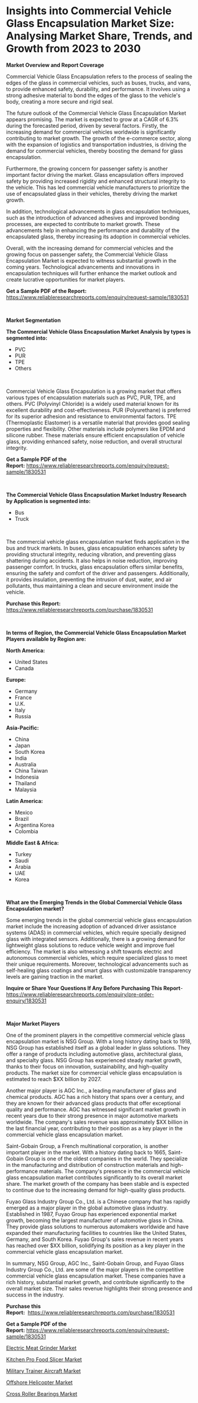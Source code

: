 <p><h1>Insights into Commercial Vehicle Glass Encapsulation Market Size: Analysing Market Share, Trends, and Growth from 2023 to 2030</h1></p><p><strong>Market Overview and Report Coverage</strong></p>
<p><p>Commercial Vehicle Glass Encapsulation refers to the process of sealing the edges of the glass in commercial vehicles, such as buses, trucks, and vans, to provide enhanced safety, durability, and performance. It involves using a strong adhesive material to bond the edges of the glass to the vehicle's body, creating a more secure and rigid seal.</p><p>The future outlook of the Commercial Vehicle Glass Encapsulation Market appears promising. The market is expected to grow at a CAGR of 6.3% during the forecasted period, driven by several factors. Firstly, the increasing demand for commercial vehicles worldwide is significantly contributing to market growth. The growth of the e-commerce sector, along with the expansion of logistics and transportation industries, is driving the demand for commercial vehicles, thereby boosting the demand for glass encapsulation.</p><p>Furthermore, the growing concern for passenger safety is another important factor driving the market. Glass encapsulation offers improved safety by providing increased rigidity and enhanced structural integrity to the vehicle. This has led commercial vehicle manufacturers to prioritize the use of encapsulated glass in their vehicles, thereby driving the market growth.</p><p>In addition, technological advancements in glass encapsulation techniques, such as the introduction of advanced adhesives and improved bonding processes, are expected to contribute to market growth. These advancements help in enhancing the performance and durability of the encapsulated glass, thereby increasing its adoption in commercial vehicles.</p><p>Overall, with the increasing demand for commercial vehicles and the growing focus on passenger safety, the Commercial Vehicle Glass Encapsulation Market is expected to witness substantial growth in the coming years. Technological advancements and innovations in encapsulation techniques will further enhance the market outlook and create lucrative opportunities for market players.</p></p>
<p><strong>Get a Sample PDF of the Report:</strong> <a href="https://www.reliableresearchreports.com/enquiry/request-sample/1830531">https://www.reliableresearchreports.com/enquiry/request-sample/1830531</a></p>
<p>&nbsp;</p>
<p><strong>Market Segmentation</strong></p>
<p><strong>The Commercial Vehicle Glass Encapsulation Market Analysis by types is segmented into:</strong></p>
<p><ul><li>PVC</li><li>PUR</li><li>TPE</li><li>Others</li></ul></p>
<p>&nbsp;</p>
<p><p>Commercial Vehicle Glass Encapsulation is a growing market that offers various types of encapsulation materials such as PVC, PUR, TPE, and others. PVC (Polyvinyl Chloride) is a widely used material known for its excellent durability and cost-effectiveness. PUR (Polyurethane) is preferred for its superior adhesion and resistance to environmental factors. TPE (Thermoplastic Elastomer) is a versatile material that provides good sealing properties and flexibility. Other materials include polymers like EPDM and silicone rubber. These materials ensure efficient encapsulation of vehicle glass, providing enhanced safety, noise reduction, and overall structural integrity.</p></p>
<p><strong>Get a Sample PDF of the Report:</strong>&nbsp;<a href="https://www.reliableresearchreports.com/enquiry/request-sample/1830531">https://www.reliableresearchreports.com/enquiry/request-sample/1830531</a></p>
<p>&nbsp;</p>
<p><strong>The Commercial Vehicle Glass Encapsulation Market Industry Research by Application is segmented into:</strong></p>
<p><ul><li>Bus</li><li>Truck</li></ul></p>
<p>&nbsp;</p>
<p><p>The commercial vehicle glass encapsulation market finds application in the bus and truck markets. In buses, glass encapsulation enhances safety by providing structural integrity, reducing vibration, and preventing glass shattering during accidents. It also helps in noise reduction, improving passenger comfort. In trucks, glass encapsulation offers similar benefits, ensuring the safety and comfort of the driver and passengers. Additionally, it provides insulation, preventing the intrusion of dust, water, and air pollutants, thus maintaining a clean and secure environment inside the vehicle.</p></p>
<p><strong>Purchase this Report:</strong>&nbsp; <a href="https://www.reliableresearchreports.com/purchase/1830531">https://www.reliableresearchreports.com/purchase/1830531</a></p>
<p>&nbsp;</p>
<p><strong>In terms of Region, the Commercial Vehicle Glass Encapsulation Market Players available by Region are:</strong></p>
<p>
    <p> <strong> North America: </strong>
        <ul>
            <li>United States</li>
            <li>Canada</li>
        </ul>
        </p> 
    <p> <strong> Europe: </strong>
        <ul>
            <li>Germany</li>
            <li>France</li>
            <li>U.K.</li>
            <li>Italy</li>
            <li>Russia</li>
        </ul>
        </p> 
    <p> <strong> Asia-Pacific: </strong>
        <ul>
            <li>China</li>
            <li>Japan</li>
            <li>South Korea</li>
            <li>India</li>
            <li>Australia</li>
            <li>China Taiwan</li>
            <li>Indonesia</li>
            <li>Thailand</li>
            <li>Malaysia</li>
        </ul>
        </p> 
    <p> <strong> Latin America: </strong>
        <ul>
            <li>Mexico</li>
            <li>Brazil</li>
            <li>Argentina Korea</li>
            <li>Colombia</li>
        </ul>
        </p> 
    <p> <strong> Middle East & Africa: </strong>
        <ul>
            <li>Turkey</li>
            <li>Saudi</li>
            <li>Arabia</li>
            <li>UAE</li>
            <li>Korea</li>
        </ul>
    </p>
    </p>
<p>&nbsp;</p>
<p><strong>What are the Emerging Trends in the Global Commercial Vehicle Glass Encapsulation market?</strong></p>
<p><p>Some emerging trends in the global commercial vehicle glass encapsulation market include the increasing adoption of advanced driver assistance systems (ADAS) in commercial vehicles, which require specially designed glass with integrated sensors. Additionally, there is a growing demand for lightweight glass solutions to reduce vehicle weight and improve fuel efficiency. The market is also witnessing a shift towards electric and autonomous commercial vehicles, which require specialized glass to meet their unique requirements. Moreover, technological advancements such as self-healing glass coatings and smart glass with customizable transparency levels are gaining traction in the market.</p></p>
<p><strong>Inquire or Share Your Questions If Any Before Purchasing This Report</strong>- <a href="https://www.reliableresearchreports.com/enquiry/pre-order-enquiry/1830531">https://www.reliableresearchreports.com/enquiry/pre-order-enquiry/1830531</a></p>
<p>&nbsp;</p>
<p><strong>Major Market Players</strong></p>
<p><p>One of the prominent players in the competitive commercial vehicle glass encapsulation market is NSG Group. With a long history dating back to 1918, NSG Group has established itself as a global leader in glass solutions. They offer a range of products including automotive glass, architectural glass, and specialty glass. NSG Group has experienced steady market growth, thanks to their focus on innovation, sustainability, and high-quality products. The market size for commercial vehicle glass encapsulation is estimated to reach $XX billion by 2027.</p><p>Another major player is AGC Inc., a leading manufacturer of glass and chemical products. AGC has a rich history that spans over a century, and they are known for their advanced glass products that offer exceptional quality and performance. AGC has witnessed significant market growth in recent years due to their strong presence in major automotive markets worldwide. The company's sales revenue was approximately $XX billion in the last financial year, contributing to their position as a key player in the commercial vehicle glass encapsulation market.</p><p>Saint-Gobain Group, a French multinational corporation, is another important player in the market. With a history dating back to 1665, Saint-Gobain Group is one of the oldest companies in the world. They specialize in the manufacturing and distribution of construction materials and high-performance materials. The company's presence in the commercial vehicle glass encapsulation market contributes significantly to its overall market share. The market growth of the company has been stable and is expected to continue due to the increasing demand for high-quality glass products.</p><p>Fuyao Glass Industry Group Co., Ltd. is a Chinese company that has rapidly emerged as a major player in the global automotive glass industry. Established in 1987, Fuyao Group has experienced exponential market growth, becoming the largest manufacturer of automotive glass in China. They provide glass solutions to numerous automakers worldwide and have expanded their manufacturing facilities to countries like the United States, Germany, and South Korea. Fuyao Group's sales revenue in recent years has reached over $XX billion, solidifying its position as a key player in the commercial vehicle glass encapsulation market.</p><p>In summary, NSG Group, AGC Inc., Saint-Gobain Group, and Fuyao Glass Industry Group Co., Ltd. are some of the major players in the competitive commercial vehicle glass encapsulation market. These companies have a rich history, substantial market growth, and contribute significantly to the overall market size. Their sales revenue highlights their strong presence and success in the industry.</p></p>
<p><strong>Purchase this Report:</strong>&nbsp;&nbsp;<a href="https://www.reliableresearchreports.com/purchase/1830531">https://www.reliableresearchreports.com/purchase/1830531</a></p>
<p></p>
<p><strong>Get a Sample PDF of the Report:</strong>&nbsp;<a href="https://www.reliableresearchreports.com/enquiry/request-sample/1830531">https://www.reliableresearchreports.com/enquiry/request-sample/1830531</a></p>
<p><p><a href="https://medium.com/@queenlittle95/electric-meat-grinder-market-size-reveals-the-best-marketing-channels-in-global-industry-0ca8b28fea7a">Electric Meat Grinder Market</a></p><p><a href="https://medium.com/@pauladams6h/kitchen-pro-food-slicer-market-trends-forecast-and-competitive-analysis-to-2030-a21bea1902d7">Kitchen Pro Food Slicer Market</a></p><p><a href="https://www.linkedin.com/pulse/military-trainer-aircraft-market-insights-players-forecast-avdye/">Military Trainer Aircraft Market</a></p><p><a href="https://www.linkedin.com/pulse/offshore-helicopter-market-size-share-amp-trends-analysis-qmzge/">Offshore Helicopter Market</a></p><p><a href="https://www.linkedin.com/pulse/cross-roller-bearings-market-share-amp-new-trends-analysis-report-sqwbe/">Cross Roller Bearings Market</a></p></p>
